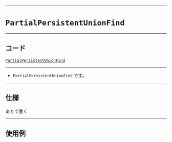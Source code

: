 _____

# `PartialPersistentUnionFind`

_____

## コード

[`PartialPersistentUnionFind`](https://github.com/titanium-22/Library_py/blob/main/DataStructures/UnionFind/PartialPersistentUnionFind.py)

_____

- `PartialPersistentUnionFind` です。

_____

## 仕様

あとで書く

_____

## 使用例

```python
```

